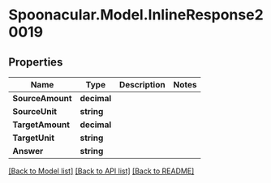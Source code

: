# Spoonacular.Model.InlineResponse20019

## Properties

Name | Type | Description | Notes
------------ | ------------- | ------------- | -------------
**SourceAmount** | **decimal** |  | 
**SourceUnit** | **string** |  | 
**TargetAmount** | **decimal** |  | 
**TargetUnit** | **string** |  | 
**Answer** | **string** |  | 

[[Back to Model list]](../README.md#documentation-for-models) [[Back to API list]](../README.md#documentation-for-api-endpoints) [[Back to README]](../README.md)

